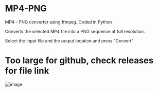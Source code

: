 # MP4-PNG
MP4 - PNG converter using ffmpeg. Coded in Python

Converts the selected MP4 file into a PNG sequence at full resolution.

Select the input file and the output location and press "Convert"

# Too large for github, check releases for file link

![image](https://github.com/DaniHfs/MP4-PNG/assets/111755971/b56f0ebd-e7d7-4f80-b9d9-7a7fd5ff1a4a)
